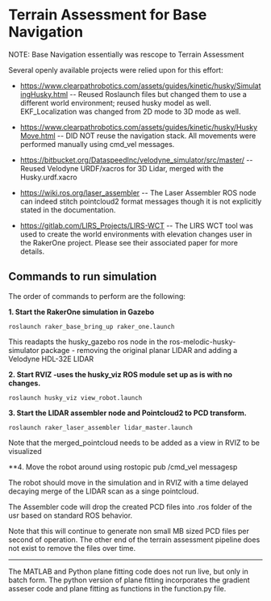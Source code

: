 # Terrain Assessment for Base Navigation
NOTE: Base Navigation essentially was rescope to Terrain Assessment

Several openly available projects were relied upon for this effort:

- https://www.clearpathrobotics.com/assets/guides/kinetic/husky/SimulatingHusky.html -- Reused Roslaunch files but changed them to use a different world environment; reused husky model as well.  EKF_Localization was changed from 2D mode to 3D mode as well.

- https://www.clearpathrobotics.com/assets/guides/kinetic/husky/HuskyMove.html  -- DID NOT reuse the navigation stack.  All movements were performed manually using cmd_vel messages.

- https://bitbucket.org/DataspeedInc/velodyne_simulator/src/master/  -- Reused Velodyne URDF/xacros for 3D Lidar, merged with the Husky.urdf.xacro

- https://wiki.ros.org/laser_assembler  -- The Laser Assembler ROS node can indeed stitch pointcloud2 format messages though it is not explicitly stated in the documentation.

- https://gitlab.com/LIRS_Projects/LIRS-WCT -- The LIRS WCT tool was used to create the world environments with elevation changes user in the RakerOne project.  Please see their associated paper for more details.

## Commands to run simulation
The order of commands to perform are the following:

**1.  Start the RakerOne simulation in Gazebo**

`roslaunch raker_base_bring_up raker_one.launch`

This readapts the husky_gazebo ros node in the ros-melodic-husky-simulator package - removing the original planar LIDAR and adding a Velodyne HDL-32E LIDAR


**2. Start RVIZ -uses the husky_viz ROS module set up as is with no changes.**

`roslaunch husky_viz view_robot.launch`

**3. Start the LIDAR assembler node and Pointcloud2 to PCD transform.**

`roslaunch raker_laser_assembler lidar_master.launch`

Note that the merged_pointcloud needs to be added as a view in RVIZ to be visualized

**4. Move the robot around using rostopic pub /cmd_vel messagesp

The robot should move in the simulation and in RVIZ with a time delayed decaying merge of the LIDAR scan as a singe pointcloud.

The Assembler code will drop the created PCD files into .ros folder of the usr based on standard ROS behavior.

Note that this will continue to generate non small MB sized PCD files per second of operation.  The other end of the terrain assessment pipeline does not exist to remove the files over time.

***

The MATLAB and Python plane fitting code does not run live, but only in batch form.  The python version of plane fitting incorporates the gradient asseser code and plane fitting as functions in the function.py file.
